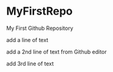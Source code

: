 # MyFirstRepo
My First Github Repository

add a line of text

add a 2nd line of text from Github editor

add 3rd line of text
